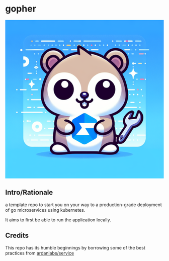 # gopher

![alt text](public/banner.png)

## Intro/Rationale

a template repo to start you on your way to a production-grade deployment of go microservices using kubernetes.

It aims to first be able to run the application locally.

## Credits

This repo has its humble beginnings by borrowing some of the best practices from [ardanlabs/service](https://github.com/ardanlabs/service)
